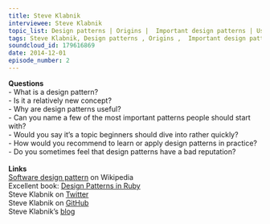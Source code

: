 ```yaml
--- 
title: Steve Klabnik
interviewee: Steve Klabnik
topic_list: Design patterns | Origins |  Important design patterns | Useful | Learn & apply | Bad reputation
tags: Steve Klabnik, Design patterns , Origins ,  Important design patterns , Useful , Learn  apply , Bad reputation
soundcloud_id: 179616869
date: 2014-12-01
episode_number: 2
---
```

 
<p class="show_notes_display"><b>Questions<br></b>- What is a design pattern?<br>- Is it a relatively new concept?<b><br></b>- Why are design patterns useful?<br>- Can you name a few of the most important patterns people should start with?<br>- Would you say it’s a topic beginners should dive into rather quickly?<br>- How would you recommend to learn or apply design patterns in practice?<br>- Do you sometimes feel that design patterns have a bad reputation?<br><br><b>Links<br></b><a rel="nofollow" target="_blank" href="http://en.wikipedia.org/wiki/Software_design_pattern">Software design pattern</a> on Wikipedia<br>Excellent book: <a rel="nofollow" target="_blank" href="http://www.amazon.com/Design-Patterns-Ruby-Russ-Olsen/dp/0321490452">Design Patterns in Ruby</a><b><br></b>Steve Klabnik on <a rel="nofollow" target="_blank" href="https://twitter.com/steveklabnik">Twitter</a><br>Steve Klabnik on <a rel="nofollow" target="_blank" href="https://github.com/steveklabnik">GitHub</a><br>Steve Klabnik’s <a rel="nofollow" target="_blank" href="http://blog.steveklabnik.com/">blog</a><br><br><b><br></b></p>
